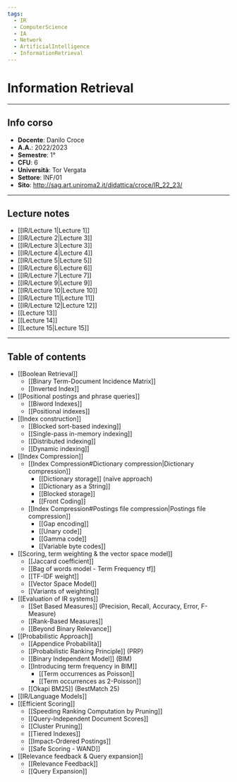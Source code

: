 ```yaml
---
tags:
  - IR
  - ComputerScience
  - IA
  - Network
  - ArtificialIntelligence
  - InformationRetrieval
---
```

# Information Retrieval 
--------------------------
## Info corso
- **Docente**: Danilo Croce
- **A.A.**: 2022/2023
- **Semestre**: 1°
- **CFU**: 6
- **Università**: Tor Vergata
- **Settore**: INF/01
- **Sito**: http://sag.art.uniroma2.it/didattica/croce/IR_22_23/

---------------------
## Lecture notes
- [[IR/Lecture 1|Lecture 1]]
- [[IR/Lecture 2|Lecture 3]]
- [[IR/Lecture 3|Lecture 3]]
- [[IR/Lecture 4|Lecture 4]]
- [[IR/Lecture 5|Lecture 5]]
- [[IR/Lecture 6|Lecture 6]]
- [[IR/Lecture 7|Lecture 7]]
- [[IR/Lecture 9|Lecture 9]]
- [[IR/Lecture 10|Lecture 10]]
- [[IR/Lecture 11|Lecture 11]]
- [[IR/Lecture 12|Lecture 12]]
- [[Lecture 13]]
- [[Lecture 14]]
- [[Lecture 15|Lecture 15]]

---------
## Table of contents
- [[Boolean Retrieval]] 
	- [[Binary Term-Document Incidence Matrix]]
	- [[Inverted Index]]
- [[Positional postings and phrase queries]]
	- [[Biword Indexes]]
	- [[Positional indexes]]
- [[Index construction]]
	- [[Blocked sort-based indexing]]
	- [[Single-pass in-memory indexing]]
	- [[Distributed indexing]]
	- [[Dynamic indexing]]
- [[Index Compression]]
	- [[Index Compression#Dictionary compression|Dictionary compression]]
		- [[Dictionary storage]] (naïve approach)
		- [[Dictionary as a String]]
		- [[Blocked storage]]
		- [[Front Coding]]
	- [[Index Compression#Postings file compression|Postings file compression]]
		- [[Gap encoding]]
		- [[Unary code]]
		- [[Gamma code]]
		- [[Variable byte codes]]
- [[Scoring, term weighting & the vector space model]]
	- [[Jaccard coefficient]]
	- [[Bag of words model - Term Frequency tf]]
	- [[TF-IDF weight]]
	- [[Vector Space Model]]
	- [[Variants of weighting]]
- [[Evaluation of IR systems]]
	- [[Set Based Measures]] (Precision, Recall, Accuracy, Error, F-Measure)
	- [[Rank-Based Measures]]
	- [[Beyond Binary Relevance]]
- [[Probabilistic Approach]]
	- [[Appendice Probabilità]]
	- [[Probabilistic Ranking Principle]] (PRP)
	- [[Binary Independent Model]] (BIM)
	- [[Introducing term frequency in BIM]]
		- [[Term occurrences as Poisson]]
		- [[Term occurrences as 2-Poisson]]
	- [[Okapi BM25]] (BestMatch 25)
- [[IR/Language Models]]
- [[Efficient Scoring]]
	- [[Speeding Ranking Computation by Pruning]]
	- [[Query-Independent Document Scores]]
	- [[Cluster Pruning]]
	- [[Tiered Indexes]]
	- [[Impact-Ordered Postings]]
	- [[Safe Scoring - WAND]]
- [[Relevance feedback & Query expansion]]
	- [[Relevance Feedback]]
	- [[Query Expansion]]